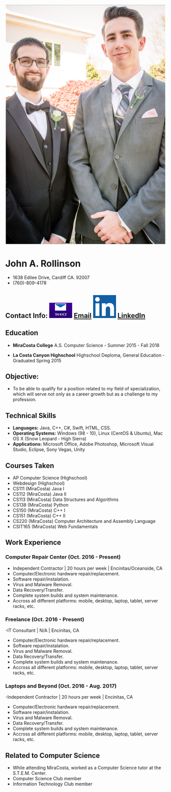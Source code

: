 ![John's profile image](profile.png)

# John A. Rollinson
- 1638 Edilee Drive, Cardiff CA. 92007
- (760)-809-4178

## Contact Info: ![email icon](yahoo-mail.png) [Email](rollinsonjohn1@gmail.com) ![linkedin icon](linkedin-logo.png) [LinkedIn](https://www.linkedin.com/in/john-a-rollinson)
## Education

- **MiraCosta College**
A.S. Computer Science - Summer 2015 - Fall 2018

- **La Costa Canyon Highschool**
Highschool Deploma, General Education - Graduated Spring 2015

## Objective: 
- To be able to qualify for a position related to my field of specialization, which will serve not only as a career growth but as a challenge to my profession.

## Technical Skills
- **Languages:** 
Java, C++, C#, Swift, HTML, CSS.
- **Operating Systems:**
Windows (98 - 10), Linux (CentOS & Ubuntu), Mac OS X (Snow Leopard - High Sierra)
- **Applications:**
Microsoft Office, Adobe Photoshop, Microsoft Visual Studio, Eclipse, Sony Vegas, Unity

## Courses Taken
- AP Computer Science (Highschool)
- Webdesign (Highschool)
- CS111 (MiraCosta) Java I
- CS112 (MiraCosta) Java II
- CS113 (MiraCosta) Data Structures and Algorithms
- CS138 (MiraCosta) Python
- CS150 (MiraCosta) C++ I
- CS151 (MiraCosta) C++ II
- CS220 (MiraCosta) Computer Architecture and Assembly Language
- CSIT165 (MiraCosta) Web Fundamentals


## Work Experience
### Computer Repair Center (Oct. 2016 - Present)
- Independent Contractor | 20 hours per week | Encinitas/Oceanside, CA
- Computer/Electronic hardware repair/replacement.
- Software repair/instalation.
- Virus and Malware Removal.
- Data Recovery/Transfer.
- Complete system builds and system maintenance. 
- Accross all different platforms: mobile, desktop, laptop, tablet, server racks, etc.

### Freelance (Oct. 2016 - Present)
-IT Consultant | N/A | Encinitas, CA
- Computer/Electronic hardware repair/replacement.
- Software repair/instalation.
- Virus and Malware Removal.
- Data Recovery/Transfer.
- Complete system builds and system maintenance. 
- Accross all different platforms: mobile, desktop, laptop, tablet, server racks, etc.

### Laptops and Beyond (Oct. 2016 - Aug. 2017)
-Independent Contractor | 20 hours per week | Encinitas, CA
- Computer/Electronic hardware repair/replacement.
- Software repair/instalation.
- Virus and Malware Removal.
- Data Recovery/Transfer.
- Complete system builds and system maintenance. 
- Accross all different platforms: mobile, desktop, laptop, tablet, server racks, etc.

## Related to Computer Science
- While attending MiraCosta, worked as a Computer Science tutor at the S.T.E.M. Center.
- Computer Science Club member
- Information Technology Club member
